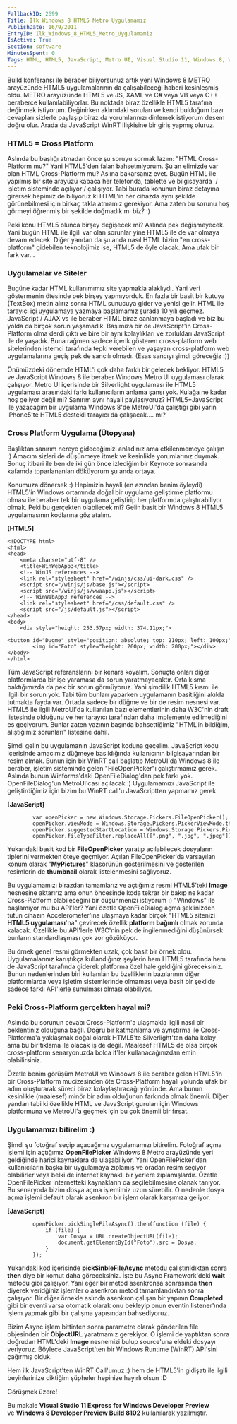```yaml
---
FallbackID: 2699
Title: İlk Windows 8 HTML5 Metro Uygulamamız
PublishDate: 16/9/2011
EntryID: Ilk_Windows_8_HTML5_Metro_Uygulamamiz
IsActive: True
Section: software
MinutesSpent: 0
Tags: HTML, HTML5, JavaScript, Metro UI, Visual Studio 11, Windows 8, WinRT
---
```

Build konferansı ile beraber biliyorsunuz artık yeni Windows 8 METRO
arayüzünde HTML5 uygulamalarının da çalışabileceği haberi kesinleşmiş
oldu. METRO arayüzünde HTML5 ve JS, XAML ve C\# veya VB veya C++
beraberce kullanılabiliyorlar. Bu noktada biraz özellikle HTML5 tarafına
değinmek istiyorum. Değinirken aklımdaki soruları ve kendi bulduğum bazı
cevapları sizlerle paylaşıp biraz da yorumlarınızı dinlemek istiyorum
desem doğru olur. Arada da JavaScript WinRT ilişkisine bir giriş yapmış
oluruz.

### HTML5 = Cross Platform

Aslında bu başlığı atmadan önce şu soruyu sormak lazım: "HTML
Cross-Platform mu?" Yani HTML5'den falan bahsetmiyorum. Şu an elimizde
var olan HTML Cross-Platform mu? Aslına bakarsanız evet. Bugün HTML ile
yapılmış bir site arayüzü kabaca her telefonda, tablette ve
bilgisayarda  / işletim sisteminde açılıyor / çalışıyor. Tabi burada
konunun biraz detayına girersek hepimiz de biliyoruz ki HTML'in her
cihazda aynı şekilde görünebilmesi için birkaç takla atmamız gerekiyor.
Ama zaten bu sorunu hoş görmeyi öğrenmiş bir şekilde doğmadık mı biz? :)

Peki konu HTML5 olunca birşey değişecek mi? Aslında pek değişmeyecek.
Yani bugün HTML ile ilgili var olan sorunlar yine HTML5 ile de var
olmaya devam edecek. Diğer yandan da şu anda nasıl HTML bizim "en
cross-platform" gidebilen teknolojimiz ise, HTML5 de öyle olacak. Ama
ufak bir fark var...

### Uygulamalar ve Siteler

Bugüne kadar HTML kullanımımız site yapmakla alaklıydı. Yani veri
göstermenin ötesinde pek birşey yapmıyorduk. En fazla bir basit bir
kutuya (TextBox) metin alırız sonra HTML sunucuya gider ve yenisi gelir.
HTML ile tarayıcı içi uygulamaya yazmaya başlamamız şurada 10 yılı
geçmez. JavaScript / AJAX vs ile beraber HTML biraz canlanmaya başladı
ve biz bu yolda da birçok sorun yaşamadık. Başımıza bir de JavaScript'in
Cross-Platform olma derdi çıktı ve bire bir aynı kolaylıkları ve
zorlukları JavaScript ile de yaşadık. Buna rağmen sadece içerik gösteren
cross-platform web sitelerinden istemci tarafında tepki verebilen ve
yaşayan cross-platform web uygulamalarına geçiş pek de sancılı olmadı.
(Esas sancıyı şimdi göreceğiz :))

Önümüzdeki dönemde HTML'i çok daha farklı bir gelecek bekliyor. HTML5 ve
JavaScript Windows 8 ile beraber Windows Metro UI uygulaması olarak
çalışıyor. Metro UI içerisinde bir Silverlight uygulaması ile HTML5
uygulaması arasındaki farkı kullanıcıların anlama şansı yok. Kulağa ne
kadar hoş geliyor değil mi? Sanırım aynı hayali paylaşıyoruz?
HTML5+JavaScript ile yazacağım bir uygulama Windows 8'de MetroUI'da
çalıştığı gibi yarın iPhone5'te HTML5 destekli tarayıcı da çalışacak....
mı?

### Cross Platform Uygulama (Ütopyası)

Başlıktan sanırım nereye gideceğimizi anladınız ama etkilenmemeye
çalışın :) Amacım sizleri de düşünmeye itmek ve kesinlikle yorumlarınız
duymak. Sonuç itibari ile ben de iki gün önce izlediğim bir Keynote
sonrasında kafamda toparlananları döküyorum şu anda ortaya.

Konumuza dönersek :) Hepimizin hayali (en azından benim öyleydi)
HTML5'in Windows ortamında doğal bir uygulama geliştirme platformu
olması ile beraber tek bir uygulama geliştirip her platformda
çalıştırabiliyor olmak. Peki bu gerçekten olabilecek mi? Gelin basit bir
Windows 8 HTML5 uygulamasının kodlarına göz atalım.

**[HTML5]**

``` {style="font-family: Consolas; font-size: 13; color: black; background: white;"}
<!DOCTYPE html>
<html>
<head>
    <meta charset="utf-8" />
    <title>WinWebApp3</title>
    <!-- WinJS references -->
    <link rel="stylesheet" href="/winjs/css/ui-dark.css" />
    <script src="/winjs/js/base.js"></script>
    <script src="/winjs/js/wwaapp.js"></script>
    <!-- WinWebApp3 references -->
    <link rel="stylesheet" href="/css/default.css" />
    <script src="/js/default.js"></script>
</head>
<body>
    <div style="height: 253.57px; width: 374.11px;">
        <button id="Dugme" style="position: absolute; top: 210px; left: 100px;">Deneme</button>
        <img id="Foto" style="height: 200px; width: 200px;"></div>
</body>
</html>
```

Tüm JavaScript referanslarını bir kenara koyalım. Sonuçta onları diğer
platformlarda bir işe yaramasa da sorun yaratmayacaktır. Orta kısma
baktığımızda da pek bir sorun görmüyoruz. Yani şimdilik HTML5 kısmı ile
ilgili bir sorun yok. Tabi tüm bunları yaparken uygulamanın basitliğini
akılda tutmakta fayda var. Ortada sadece bir düğme ve bir de resim
nesnesi var. HTML5 ile ilgili MetroUI'da kullanılan bazı elementlerinin
daha W3C'nin draft listesinde olduğunu ve her tarayıcı tarafından daha
implemente edilmediğini es geçiyorum. Bunlar zaten yazının başında
bahsettiğimiz "HTML'in bildiğim, alıştığımız sorunları" listesine dahil.

Şimdi gelin bu uygulamanın JavaScript koduna geçelim. JavaScript kodu
içerisinde amacımız düğmeye basıldığında kullanıcının bilgisayarından
bir resim almak. Bunun için bir WinRT call başlatıp MetroUI'da Windows 8
ile beraber, işletim sisteminde gelen "FileOpenPicker"ı çalıştırmamız
gerek. Aslında bunun Winforms'daki OpenFileDialog'dan pek farkı yok.
OpenFileDialog'un MetroUI'cası açılacak :) Uygulamamızı JavaScript ile
geliştirdiğimiz için bizim bu WinRT call'u JavaScriptten yapmamız gerek.

**[JavaScript]**

``` {style="font-family: Consolas; font-size: 13; color: black; background: white;"}
        var openPicker = new Windows.Storage.Pickers.FileOpenPicker();
        openPicker.viewMode = Windows.Storage.Pickers.PickerViewMode.thumbnail;
        openPicker.suggestedStartLocation = Windows.Storage.Pickers.PickerLocationId.picturesLibrary;
        openPicker.fileTypeFilter.replaceAll([".png", ".jpg", ".jpeg"]);
```

Yukarıdaki basit kod bir **FileOpenPicker** yaratıp açılabilecek
dosyaların tiplerini vermekten öteye geçmiyor. Açılan FileOpenPicker'da
varsayılan konum olarak "**MyPictures**" klasörünün gösterilmesini ve
gösterilen resimlerin de **thumbnail** olarak listelenmesini sağlıyoruz.

Bu uygulamamızı birazdan tamamlarız ve açtığımız resmi HTML5'teki
**Image** nesnesine aktarırız ama onun öncesinde koda tekrar bir bakıp
ne kadar Cross-Platform olabileceğini bir düşünmenizi istiyorum :)
"Windows" ile başlamıyor mu bu API'ler? Yani özetle OpenFileDialog açma
şeklinizden tutun cihazın Accelerometer'ına ulaşmaya kadar birçok "HTML5
sitenizi **HTML5 uygulaması**'na" çevirecek özellik **platform bağımlı**
olmak zorunda kalacak. Özellikle bu API'lerle W3C'nin pek de
ingilenmediğini düşünürsek bunların standardlaşması çok zor gözüküyor.

Bu örnek genel resmi görmekten uzak, çok basit bir örnek oldu.
Uygulamalarınız karıştıkça kullandığınız şeylerin hem HTML5 tarafında
hem de JavaScript tarafında giderek platforma özel hale geldiğini
göreceksiniz. Bunun nedenlerinden biri kullanılan bu özelliklerin
bazılarının diğer platformlarda veya işletim sistemlerinde olmaması veya
basit bir şekilde sadece farklı API'lerle sunulması olması olabiliyor.

### Peki Cross-Platform gerçekten hayal mi?

Aslında bu sorunun cevabı Cross-Platform'a ulaşmakla ilgili nasıl bir
beklentiniz olduğuna bağlı. Doğru bir katmanlama ve ayrıştırma ile
Cross-Platforma'a yaklaşmak doğal olarak HTML5'te Silverlight'tan daha
kolay ama bu bir tıklama ile olacak iş de değil. Maalesef HTML5 de olsa
birçok cross-platform senaryonuzda bolca if'ler kullanacağınızdan emin
olabilirsiniz.

Özetle benim görüşüm MetroUI ve Windows 8 ile beraber gelen HTML5'in bir
Cross-Platform mucizesinden öte Cross-Platform hayali yolunda ufak bir
adım oluşturarak süreci biraz kolaylaştıracağı yönünde. Ama bunun
kesinlikle (maalesef) minör bir adım olduğunun farkında olmak önemli.
Diğer yandan tabi ki özellikle HTML ve JavaScript guruları için Windows
platformuna ve MetroUI'a geçmek için bu çok önemli bir fırsat.

### Uygulamamızı bitirelim :)

Şimdi şu fotoğraf seçip açacağımız uygulamamızı bitirelim. Fotoğraf açma
işlemi için açtığımız **OpenFilePicker** Windows 8 Metro arayüzünde yeri
geldiğinde harici kaynaklara da ulaşabiliyor. Yani OpenFilePicker'dan
kullanıcıların başka bir uygulamaya zıplamış ve oradan resim seçiyor
olabilirler veya belki de internet kaynaklı bir yerlere zıplamışlardır.
Özetle OpenFilePicker internetteki kaynakların da seçilebilmesine olanak
tanıyor. Bu senaryoda bizim dosya açma işlemimiz uzun sürebilir. O
nedenle dosya açma işlemi default olarak asenkron bir işlem olarak
karşımıza geliyor.

**[JavaScript]**

``` {style="font-family: Consolas; font-size: 13; color: black; background: white;"}
        openPicker.pickSingleFileAsync().then(function (file) {
            if (file) {
                var Dosya = URL.createObjectURL(file);
                document.getElementById("Foto").src = Dosya;
            }
        });
```

Yukarıdaki kod içerisinde **pickSinbleFileAsync** metodu
çalıştırıldıktan sonra **then** diye bir komut daha göreceksiniz. İşte
bu Async Framework'deki **wait** metodu gibi çalışıyor. Yani eğer bir
metod asenkronsa sonrasında **then** diyerek veridğiniz işlemler o
asenkron metod tamamlandıktan sonra çalışıyor. Bir diğer örnekle aslında
asenkron çalışan bir yapının **Completed** gibi bir eventi varsa
otomatik olarak onu bekleyip onun eventin listener'ında işlem yapmak
gibi bir çalışma yapısından bahsediyoruz.

Bizim Async işlem bittinten sonra parametre olarak gönderilen file
objesinden bir **ObjectURL** yaratmamız gerekiyor. O işlemi de yaptıktan
sonra doğrudan HTML'deki **Image** nesnemizi bulup source'una eldeki
dosyayı veriyoruz. Böylece JavaScript'ten bir Windows Runtime (WinRT)
API'sini çağırmış olduk.

Hem ilk JavaScript'ten WinRT Call'umuz :) hem de HTML5'in gidişatı ile
ilgili beyinlerinize diktiğim şüpheler hepinize hayırlı olsun :D

Görüşmek üzere!

Bu makale **Visual Studio 11 Express for Windows Developer Preview**\
ve **Windows 8 Developer Preview Build 8102** kullanılarak yazılmıştır.


